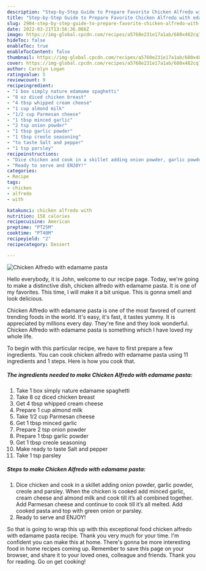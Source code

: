 ```yaml
---
description: "Step-by-Step Guide to Prepare Favorite Chicken Alfredo with edamame pasta"
title: "Step-by-Step Guide to Prepare Favorite Chicken Alfredo with edamame pasta"
slug: 2904-step-by-step-guide-to-prepare-favorite-chicken-alfredo-with-edamame-pasta
date: 2022-03-21T13:56:36.066Z
image: https://img-global.cpcdn.com/recipes/a5760e231e17a1ab/680x482cq70/chicken-alfredo-with-edamame-pasta-recipe-main-photo.jpg
hideToc: false
enableToc: true
enableTocContent: false
thumbnail: https://img-global.cpcdn.com/recipes/a5760e231e17a1ab/680x482cq70/chicken-alfredo-with-edamame-pasta-recipe-main-photo.jpg
cover: https://img-global.cpcdn.com/recipes/a5760e231e17a1ab/680x482cq70/chicken-alfredo-with-edamame-pasta-recipe-main-photo.jpg
author: Carolyn Logan
ratingvalue: 5
reviewcount: 9
recipeingredient:
- "1 box simply nature edamame spaghetti"
- "8 oz diced chicken breast"
- "4 tbsp whipped cream cheese"
- "1 cup almond milk"
- "1/2 cup Parmesan cheese"
- "1 tbsp minced garlic"
- "2 tsp onion powder"
- "1 tbsp garlic powder"
- "1 tbsp creole seasoning"
- "to taste Salt and pepper"
- "1 tsp parsley"
recipeinstructions:
- "Dice chicken and cook in a skillet adding onion powder, garlic powder, creole and parsley. When the chicken is cooked add minced garlic, cream cheese and almond milk and cook till it’s all combined together. Add Parmesan cheese and continue to cook till it’s all melted. Add cooked pasta and top with green onion or parsley."
- "Ready to serve and ENJOY!"
categories:
- Recipe
tags:
- chicken
- alfredo
- with

katakunci: chicken alfredo with 
nutrition: 158 calories
recipecuisine: American
preptime: "PT25M"
cooktime: "PT40M"
recipeyield: "2"
recipecategory: Dessert

---
```



![Chicken Alfredo with edamame pasta](https://img-global.cpcdn.com/recipes/a5760e231e17a1ab/680x482cq70/chicken-alfredo-with-edamame-pasta-recipe-main-photo.jpg)

Hello everybody, it is John, welcome to our recipe page. Today, we're going to make a distinctive dish, chicken alfredo with edamame pasta. It is one of my favorites. This time, I will make it a bit unique. This is gonna smell and look delicious.

Chicken Alfredo with edamame pasta is one of the most favored of current trending foods in the world. It's easy, it's fast, it tastes yummy. It is appreciated by millions every day. They're fine and they look wonderful. Chicken Alfredo with edamame pasta is something which I have loved my whole life.




To begin with this particular recipe, we have to first prepare a few ingredients. You can cook chicken alfredo with edamame pasta using 11 ingredients and 1 steps. Here is how you cook that.

<!--inarticleads1-->

##### The ingredients needed to make Chicken Alfredo with edamame pasta:

1. Take 1 box simply nature edamame spaghetti
1. Take 8 oz diced chicken breast
1. Get 4 tbsp whipped cream cheese
1. Prepare 1 cup almond milk
1. Take 1/2 cup Parmesan cheese
1. Get 1 tbsp minced garlic
1. Prepare 2 tsp onion powder
1. Prepare 1 tbsp garlic powder
1. Get 1 tbsp creole seasoning
1. Make ready to taste Salt and pepper
1. Take 1 tsp parsley




<!--inarticleads2-->

##### Steps to make Chicken Alfredo with edamame pasta:

1. Dice chicken and cook in a skillet adding onion powder, garlic powder, creole and parsley. When the chicken is cooked add minced garlic, cream cheese and almond milk and cook till it’s all combined together. Add Parmesan cheese and continue to cook till it’s all melted. Add cooked pasta and top with green onion or parsley.
1. Ready to serve and ENJOY!



So that is going to wrap this up with this exceptional food chicken alfredo with edamame pasta recipe. Thank you very much for your time. I'm confident you can make this at home. There's gonna be more interesting food in home recipes coming up. Remember to save this page on your browser, and share it to your loved ones, colleague and friends. Thank you for reading. Go on get cooking!
